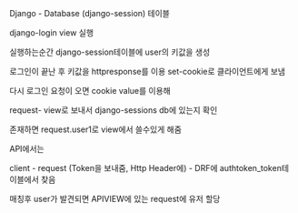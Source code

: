 Django - Database (django-session) 테이블

django-login view 실행

실행하는순간 django-session테이블에 user의 키값을 생성

로그인이 끝난 후 키값을 httpresponse를 이용 set-cookie로 클라이언트에게 보냄

다시 로그인 요청이 오면 cookie value를 이용해

request- view로 보내서 django-sessions db에 있는지 확인

존재하면 request.user1로 view에서 쓸수있게 해줌



API에서는

client - request (Token을 보내줌, Http Header에) - DRF에 authtoken_token테이블에서 찾음

매칭후 user가 발견되면 APIVIEW에 있는 request에 유저 할당

